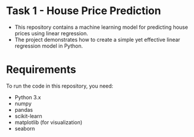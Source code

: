 # Task 1 - House Price Prediction
- This repository contains a machine learning model for predicting house prices using linear regression.
- The project demonstrates how to create a simple yet effective linear regression model in Python.
# Requirements
To run the code in this repository, you need:
- Python 3.x
- numpy
- pandas
- scikit-learn
- matplotlib (for visualization)
- seaborn

